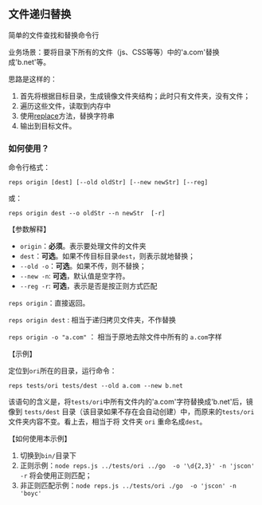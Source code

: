 ## 文件递归替换

简单的文件查找和替换命令行

业务场景：要将目录下所有的文件（js、CSS等等）中的'a.com'替换成'b.net'等。


思路是这样的：
 1. 首先将根据目标目录，生成镜像文件夹结构；此时只有文件夹，没有文件；
 2. 遍历这些文件，读取到内存中
 3. 使用[replace](https://developer.mozilla.org/en-US/docs/Web/JavaScript/Reference/Global_Objects/String/replace)方法，替换字符串
 4. 输出到目标文件。


### 如何使用？

命令行格式：
```shell
reps origin [dest] [--old oldStr] [--new newStr] [--reg]
```
或：
```shell
reps origin dest --o oldStr --n newStr  [-r]
```

【参数解释】

 - `origin`：**必须**。表示要处理文件的文件夹
 - `dest`：**可选**。如果不传目标目录`dest`，则表示就地替换；
 - `--old -o`：**可选**。如果不传，则不替换；
 - `--new -n`: **可选**，默认值是空字符。
 - `--reg -r`: **可选**，表示是否是按正则方式匹配

`reps origin`：直接返回。

`reps origin dest` : 相当于递归拷贝文件夹，不作替换

`reps origin -o "a.com"` ： 相当于原地去除文件中所有的 `a.com`字样


【示例】

定位到`ori`所在的目录，运行命令：
```shell
reps tests/ori tests/dest --old a.com --new b.net
```
该语句的含义是，将`tests/ori`中所有文件内的'a.com'字符替换成'b.net'后，镜像到 `tests/dest` 目录（该目录如果不存在会自动创建）中，而原来的`tests/ori`文件夹内容不变。看上去，相当于将 文件夹 `ori` 重命名成`dest`。


【如何使用本示例】

 1. 切换到`bin/`目录下
 2. 正则示例：`node reps.js ../tests/ori ../go  -o '\d{2,3}' -n 'jscon' -r` 将会使用正则匹配；
 3. 非正则匹配示例：`node reps.js ../tests/ori ./go  -o 'jscon' -n 'boyc'`


